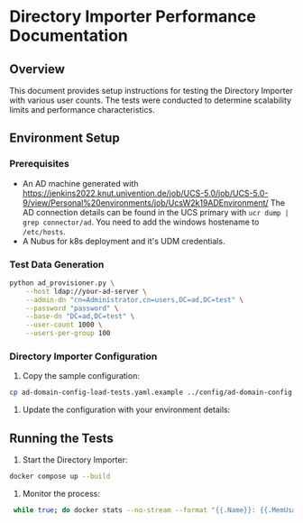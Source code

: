 # Directory Importer Performance Documentation

## Overview

This document provides setup instructions for testing the Directory Importer with various user counts. The tests were conducted to determine scalability limits and performance characteristics.

## Environment Setup

### Prerequisites

* An AD machine generated with https://jenkins2022.knut.univention.de/job/UCS-5.0/job/UCS-5.0-9/view/Personal%20environments/job/UcsW2k19ADEnvironment/ The AD connection details can be found in the UCS primary with `ucr dump | grep connector/ad`. You need to add the windows hostename to `/etc/hosts`.
* A Nubus for k8s deployment and it's UDM credentials.


### Test Data Generation

```bash
python ad_provisioner.py \
    --host ldap://your-ad-server \
    --admin-dn "cn=Administrator,cn=users,DC=ad,DC=test" \
    --password "password" \
    --base-dn "DC=ad,DC=test" \
    --user-count 1000 \
    --users-per-group 100
```

### Directory Importer Configuration

1. Copy the sample configuration:
  ```bash
  cp ad-domain-config-load-tests.yaml.example ../config/ad-domain-config.yaml
  ```
1. Update the configuration with your environment details:

## Running the Tests

1. Start the Directory Importer:
  ```bash
  docker compose up --build
  ```
1. Monitor the process:
  ```bash
   while true; do docker stats --no-stream --format "{{.Name}}: {{.MemUsage}}" directory-importer-udm-directory-connector-1 | xargs -I {} echo "$(date '+%Y-%m-%d %H:%M:%S') {}" >> container_memory.log; sleep 1; done
   ```

